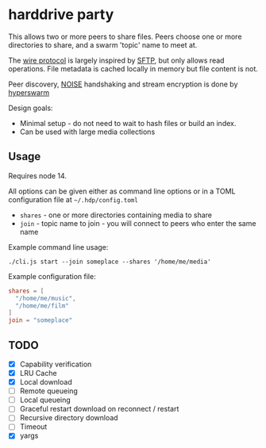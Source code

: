 # harddrive party

This allows two or more peers to share files. Peers choose one or more directories to share, and a swarm 'topic' name to meet at. 

The [wire protocol](./lib/schema.proto) is largely inspired by [SFTP](https://datatracker.ietf.org/doc/html/draft-ietf-secsh-filexfer-02), but only allows read operations. File metadata is cached locally in memory but file content is not.

Peer discovery, [NOISE](https://noiseprotocol.org/) handshaking and stream encryption is done by [hyperswarm](https://github.com/hyperswarm/hyperswarm)

Design goals:
- Minimal setup - do not need to wait to hash files or build an index.
- Can be used with large media collections

## Usage

Requires node 14.

All options can be given either as command line options or in a TOML configuration file at `~/.hdp/config.toml`

- `shares` - one or more directories containing media to share 
- `join` - topic name to join - you will connect to peers who enter the same name

Example command line usage:

`./cli.js start --join someplace --shares '/home/me/media'`

Example configuration file:

```toml
shares = [
  "/home/me/music",
  "/home/me/film"
]
join = "someplace"
```

## TODO
- [x] Capability verification 
- [x] LRU Cache
- [x] Local download
- [ ] Remote queueing
- [ ] Local queueing
- [ ] Graceful restart download on reconnect / restart
- [ ] Recursive directory download
- [ ] Timeout
- [x] yargs
